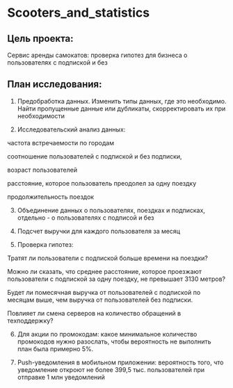 # Scooters_and_statistics
## Цель проекта:
Сервис аренды самокатов: проверка гипотез для бизнеса о пользователях с подпиской и без

## План исследования:
1. Предобработка данных. Изменить типы данных, где это необходимо. Найти пропущенные данные или дубликаты, скорректировать их при необходимости

2. Исследовательский анализ данных:

частота встречаемости по городам

соотношение пользователей с подпиской и без подписки, 

возраст пользователей

расстояние, которое пользователь преодолел за одну поездку

продолжительность поездок
    
3. Объединение данных о пользователях, поездках и подписках, отдельно - о пользователях с подписой и без
    
4. Подсчет выручки для каждого пользователя за месяц

    
5. Проверка гипотез:

Тратят ли пользователи с подпиской больше времени на поездки?

Можно ли сказать, что среднее расстояние, которое проезжают пользователи с подпиской за одну поездку, не превышает 3130 метров? 

Будет ли помесячная выручка от пользователей с подпиской по месяцам выше, чем выручка от пользователей без подписки.

Повлияет ли смена серверов на количество обращений в техподдержку?
    
6. Для акции по промокодам: какое минимальное количество промокодов нужно разослать, чтобы вероятность не выполнить план была примерно 5%.

    
7. Push-уведомления в мобильном приложении: вероятность того, что уведомление откроют не более 
399,5 тыс. пользователей при отправке 1 млн уведомлений

